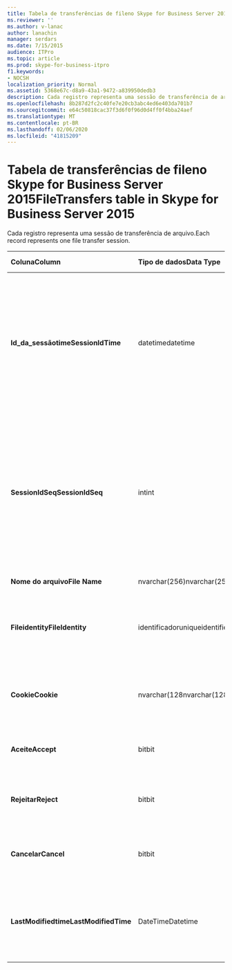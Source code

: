 ```yaml
---
title: Tabela de transferências de fileno Skype for Business Server 2015
ms.reviewer: ''
ms.author: v-lanac
author: lanachin
manager: serdars
ms.date: 7/15/2015
audience: ITPro
ms.topic: article
ms.prod: skype-for-business-itpro
f1.keywords:
- NOCSH
localization_priority: Normal
ms.assetid: 5368e67c-d8a9-43a1-9472-a839950dedb3
description: Cada registro representa uma sessão de transferência de arquivo.
ms.openlocfilehash: 8b287d2fc2c40fe7e20cb3abc4ed6e403da701b7
ms.sourcegitcommit: e64c50818cac37f3d6f0f96d0d4ff0f4bba24aef
ms.translationtype: MT
ms.contentlocale: pt-BR
ms.lasthandoff: 02/06/2020
ms.locfileid: "41815209"
---
```

# <a name="filetransfers-table-in-skype-for-business-server-2015"></a><span data-ttu-id="c493a-103">Tabela de transferências de fileno Skype for Business Server 2015</span><span class="sxs-lookup"><span data-stu-id="c493a-103">FileTransfers table in Skype for Business Server 2015</span></span>
 
<span data-ttu-id="c493a-104">Cada registro representa uma sessão de transferência de arquivo.</span><span class="sxs-lookup"><span data-stu-id="c493a-104">Each record represents one file transfer session.</span></span>
  
|<span data-ttu-id="c493a-105">**Coluna**</span><span class="sxs-lookup"><span data-stu-id="c493a-105">**Column**</span></span>|<span data-ttu-id="c493a-106">**Tipo de dados**</span><span class="sxs-lookup"><span data-stu-id="c493a-106">**Data Type**</span></span>|<span data-ttu-id="c493a-107">**Chave/índice**</span><span class="sxs-lookup"><span data-stu-id="c493a-107">**Key/Index**</span></span>|<span data-ttu-id="c493a-108">**Detalhes**</span><span class="sxs-lookup"><span data-stu-id="c493a-108">**Details**</span></span>|
|:-----|:-----|:-----|:-----|
|<span data-ttu-id="c493a-109">**Id_da_sessãotime**</span><span class="sxs-lookup"><span data-stu-id="c493a-109">**SessionIdTime**</span></span> <br/> |<span data-ttu-id="c493a-110">datetime</span><span class="sxs-lookup"><span data-stu-id="c493a-110">datetime</span></span>  <br/> |<span data-ttu-id="c493a-111">Primário, estrangeiro</span><span class="sxs-lookup"><span data-stu-id="c493a-111">Primary, Foreign</span></span>  <br/> |<span data-ttu-id="c493a-112">Tempo de solicitação de sessão.</span><span class="sxs-lookup"><span data-stu-id="c493a-112">Time of session request.</span></span> <span data-ttu-id="c493a-113">Usado em conjunto com o **SessionIdSeq** para identificar exclusivamente uma sessão.</span><span class="sxs-lookup"><span data-stu-id="c493a-113">Used in conjunction with **SessionIdSeq** to uniquely identify a session.</span></span> <span data-ttu-id="c493a-114">Consulte a [tabela de diálogos no Skype for Business Server 2015](dialogs.md) para obter mais informações.</span><span class="sxs-lookup"><span data-stu-id="c493a-114">See the [Dialogs table in Skype for Business Server 2015](dialogs.md) for more information.</span></span> <br/> |
|<span data-ttu-id="c493a-115">**SessionIdSeq**</span><span class="sxs-lookup"><span data-stu-id="c493a-115">**SessionIdSeq**</span></span> <br/> |<span data-ttu-id="c493a-116">int</span><span class="sxs-lookup"><span data-stu-id="c493a-116">int</span></span>  <br/> |<span data-ttu-id="c493a-117">Primário, estrangeiro</span><span class="sxs-lookup"><span data-stu-id="c493a-117">Primary, Foreign</span></span>  <br/> |<span data-ttu-id="c493a-118">Número de identificação para identificar a sessão.</span><span class="sxs-lookup"><span data-stu-id="c493a-118">ID number to identify the session.</span></span> <span data-ttu-id="c493a-119">Usado em conjunto com a **identificação_da_sessãotime** para identificar exclusivamente uma sessão.</span><span class="sxs-lookup"><span data-stu-id="c493a-119">Used in conjunction with **SessionIdTime** to uniquely identify a session.</span></span> <span data-ttu-id="c493a-120">Consulte a [tabela de diálogos no Skype for Business Server 2015](dialogs.md) para obter mais informações.</span><span class="sxs-lookup"><span data-stu-id="c493a-120">See the [Dialogs table in Skype for Business Server 2015](dialogs.md) for more information.</span></span> <br/> |
|<span data-ttu-id="c493a-121">**Nome do arquivo**</span><span class="sxs-lookup"><span data-stu-id="c493a-121">**File Name**</span></span> <br/> |<span data-ttu-id="c493a-122">nvarchar(256)</span><span class="sxs-lookup"><span data-stu-id="c493a-122">nvarchar(256)</span></span>  <br/> ||<span data-ttu-id="c493a-123">Nome do arquivo.</span><span class="sxs-lookup"><span data-stu-id="c493a-123">Name of the file.</span></span>  <br/> |
|<span data-ttu-id="c493a-124">**Fileidentity**</span><span class="sxs-lookup"><span data-stu-id="c493a-124">**FileIdentity**</span></span> <br/> |<span data-ttu-id="c493a-125">identificador</span><span class="sxs-lookup"><span data-stu-id="c493a-125">uniqueidentifier</span></span>  <br/> ||<span data-ttu-id="c493a-126">Identificador exclusivo para distinguir entre as transferências de arquivo que envolvem o mesmo nome de arquivo.</span><span class="sxs-lookup"><span data-stu-id="c493a-126">Unique identifier to distinguish between file transfers involving the same file name.</span></span>  <br/> |
|<span data-ttu-id="c493a-127">**Cookie**</span><span class="sxs-lookup"><span data-stu-id="c493a-127">**Cookie**</span></span> <br/> |<span data-ttu-id="c493a-128">nvarchar(128</span><span class="sxs-lookup"><span data-stu-id="c493a-128">nvarchar(128)</span></span>  <br/> |<span data-ttu-id="c493a-129">Primária</span><span class="sxs-lookup"><span data-stu-id="c493a-129">Primary</span></span>  <br/> |<span data-ttu-id="c493a-130">Usado para identificar todas as mensagens de acompanhamento como associadas a esta.</span><span class="sxs-lookup"><span data-stu-id="c493a-130">Used to identify every follow-up message as being associated with this one.</span></span>  <br/> |
|<span data-ttu-id="c493a-131">**Aceite**</span><span class="sxs-lookup"><span data-stu-id="c493a-131">**Accept**</span></span> <br/> |<span data-ttu-id="c493a-132">bit</span><span class="sxs-lookup"><span data-stu-id="c493a-132">bit</span></span>  <br/> ||<span data-ttu-id="c493a-133">Pode ser TRUE ou NULL.</span><span class="sxs-lookup"><span data-stu-id="c493a-133">Can be TRUE or NULL.</span></span> <span data-ttu-id="c493a-134">Se verdadeiro, rejeitar e cancelar será nulo.</span><span class="sxs-lookup"><span data-stu-id="c493a-134">If TRUE, then Reject and Cancel will be NULL.</span></span>  <br/> |
|<span data-ttu-id="c493a-135">**Rejeitar**</span><span class="sxs-lookup"><span data-stu-id="c493a-135">**Reject**</span></span> <br/> |<span data-ttu-id="c493a-136">bit</span><span class="sxs-lookup"><span data-stu-id="c493a-136">bit</span></span>  <br/> ||<span data-ttu-id="c493a-137">Pode ser TRUE ou NULL.</span><span class="sxs-lookup"><span data-stu-id="c493a-137">Can be TRUE or NULL.</span></span> <span data-ttu-id="c493a-138">Se verdadeiro, aceitar e cancelar será nulo.</span><span class="sxs-lookup"><span data-stu-id="c493a-138">If TRUE, then Accept and Cancel will be NULL.</span></span>  <br/> |
|<span data-ttu-id="c493a-139">**Cancelar**</span><span class="sxs-lookup"><span data-stu-id="c493a-139">**Cancel**</span></span> <br/> |<span data-ttu-id="c493a-140">bit</span><span class="sxs-lookup"><span data-stu-id="c493a-140">bit</span></span>  <br/> ||<span data-ttu-id="c493a-141">Pode ser TRUE ou NULL.</span><span class="sxs-lookup"><span data-stu-id="c493a-141">Can be TRUE or NULL.</span></span> <span data-ttu-id="c493a-142">Se verdadeiro, aceitar e rejeitar será nulo.</span><span class="sxs-lookup"><span data-stu-id="c493a-142">If TRUE, then Accept and Reject will be NULL.</span></span>  <br/> |
|<span data-ttu-id="c493a-143">**LastModifiedtime**</span><span class="sxs-lookup"><span data-stu-id="c493a-143">**LastModifiedTime**</span></span> <br/> |<span data-ttu-id="c493a-144">DateTime</span><span class="sxs-lookup"><span data-stu-id="c493a-144">Datetime</span></span>  <br/> ||<span data-ttu-id="c493a-145">Para uso interno pelo serviço de monitoramento.</span><span class="sxs-lookup"><span data-stu-id="c493a-145">For internal use by the Monitoring service.</span></span>  <br/> <span data-ttu-id="c493a-146">Este campo foi apresentado no Skype for Business Server 2015.</span><span class="sxs-lookup"><span data-stu-id="c493a-146">This field was introduced in Skype for Business Server 2015.</span></span>  <br/> |
   

